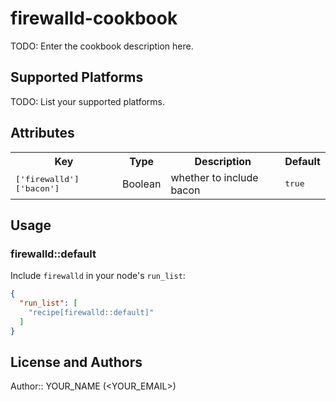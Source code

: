 # firewalld-cookbook

TODO: Enter the cookbook description here.

## Supported Platforms

TODO: List your supported platforms.

## Attributes

<table>
  <tr>
    <th>Key</th>
    <th>Type</th>
    <th>Description</th>
    <th>Default</th>
  </tr>
  <tr>
    <td><tt>['firewalld']['bacon']</tt></td>
    <td>Boolean</td>
    <td>whether to include bacon</td>
    <td><tt>true</tt></td>
  </tr>
</table>

## Usage

### firewalld::default

Include `firewalld` in your node's `run_list`:

```json
{
  "run_list": [
    "recipe[firewalld::default]"
  ]
}
```

## License and Authors

Author:: YOUR_NAME (<YOUR_EMAIL>)
